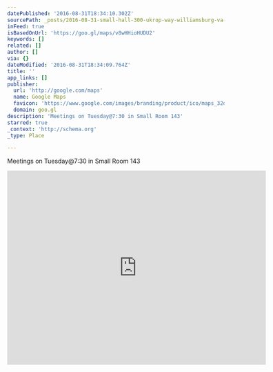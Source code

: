 ```yaml
---
datePublished: '2016-08-31T18:34:10.302Z'
sourcePath: _posts/2016-08-31-small-hall-300-ukrop-way-williamsburg-va-23185.md
inFeed: true
isBasedOnUrl: 'https://goo.gl/maps/v8wHHioHUDU2'
keywords: []
related: []
author: []
via: {}
dateModified: '2016-08-31T18:34:09.764Z'
title: ''
app_links: []
publisher:
  url: 'http://google.com/maps'
  name: Google Maps
  favicon: 'https://www.google.com/images/branding/product/ico/maps_32dp.ico'
  domain: goo.gl
description: 'Meetings on Tuesday@7:30 in Small Room 143'
starred: true
_context: 'http://schema.org'
_type: Place

---
```

Meetings on Tuesday@7:30 in Small Room 143

<iframe src="https://cdn.embedly.com/widgets/media.html?src=https%3A%2F%2Fwww.google.com%2Fmaps%2Fembed%2Fv1%2Fplace%3Fcenter%3D37.2687804%252C-76.7190732%26key%3DAIzaSyBctFF2JCjitURssT91Am-_ZWMzRaYBm4Q%26zoom%3D17%26q%3DSmall%2BHall%2C%2B300%2BUkrop%2BWay%2C%2BWilliamsburg%2C%2BVA%2B23185&amp;url=https%3A%2F%2Fwww.google.com%2Fmaps%2Fplace%2FSmall%2BHall%2C%2B300%2BUkrop%2BWay%2C%2BWilliamsburg%2C%2BVA%2B23185%2F%4037.2687804%2C-76.7190732%2C17z%2Fdata%3D%213m1%214b1%214m5%213m4%211s0x89b0899dfb12422d%3A0x73ce22c432a9cf19%218m2%213d37.2688008%214d-76.7168544%3Fshorturl%3D1%26dg%3Ddbrw%26newdg%3D1&amp;image=http%3A%2F%2Fmaps-api-ssl.google.com%2Fmaps%2Fapi%2Fstaticmap%3Fcenter%3D37.2687804%2C-76.7190732%26zoom%3D15%26size%3D250x250%26sensor%3Dfalse&amp;key=b7d04c9b404c499eba89ee7072e1c4f7&amp;type=text%2Fhtml&amp;schema=google" width="600" height="450" scrolling="no" frameborder="0" allowfullscreen="" style=""></iframe>